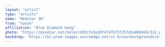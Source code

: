```yaml
---
layout: "artist"
type: "artists"
name: "Medstar 3K"
from: "Vansk"
affiliation: "Blue Diamond Gang"
photo: "https://minotar.net/helm/cd951fe3e20f474fb73f257d5a066945/512.png"
backdrop: "https://bl-prod-images.azureedge.net/v1.0/userbackgrounds/e79531c3-0a70-4209-85d1-8b48114e02ef/0x380"
---
```

